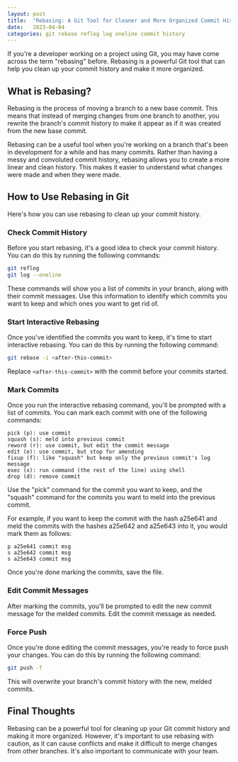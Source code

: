 ```yaml
---
layout: post
title:  "Rebasing: A Git Tool for Cleaner and More Organized Commit History"
date:   2023-04-04
categories: git rebase reflog log oneline commit history
---
```


If you're a developer working on a project using Git, you may have come across the term "rebasing" before. Rebasing is a powerful Git tool that can help you clean up your commit history and make it more organized.

## What is Rebasing?

Rebasing is the process of moving a branch to a new base commit. This means that instead of merging changes from one branch to another, you rewrite the branch's commit history to make it appear as if it was created from the new base commit.

Rebasing can be a useful tool when you're working on a branch that's been in development for a while and has many commits. Rather than having a messy and convoluted commit history, rebasing allows you to create a more linear and clean history. This makes it easier to understand what changes were made and when they were made.

## How to Use Rebasing in Git

Here's how you can use rebasing to clean up your commit history.

### Check Commit History

Before you start rebasing, it's a good idea to check your commit history. You can do this by running the following commands:

```bash
git reflog
git log --oneline
```

These commands will show you a list of commits in your branch, along with their commit messages. Use this information to identify which commits you want to keep and which ones you want to get rid of.

### Start Interactive Rebasing

Once you've identified the commits you want to keep, it's time to start interactive rebasing. You can do this by running the following command:

```bash
git rebase -i <after-this-commit>
```

Replace `<after-this-commit>` with the commit before your commits started.

### Mark Commits
Once you run the interactive rebasing command, you'll be prompted with a list of commits. You can mark each commit with one of the following commands:

    pick (p): use commit
    squash (s): meld into previous commit
    reword (r): use commit, but edit the commit message
    edit (e): use commit, but stop for amending
    fixup (f): like "squash" but keep only the previous commit's log message
    exec (x): run command (the rest of the line) using shell
    drop (d): remove commit

Use the "pick" command for the commit you want to keep, and the "squash" command for the commits you want to meld into the previous commit.

For example, if you want to keep the commit with the hash a25e641 and meld the commits with the hashes a25e642 and a25e643 into it, you would mark them as follows:

    p a25e641 commit msg
    s a25e642 commit msg
    s a25e643 commit msg

Once you're done marking the commits, save the file.

### Edit Commit Messages

After marking the commits, you'll be prompted to edit the new commit message for the melded commits. Edit the commit message as needed.

### Force Push

Once you're done editing the commit messages, you're ready to force push your changes. You can do this by running the following command:

```bash
git push -f
```

This will overwrite your branch's commit history with the new, melded commits.

## Final Thoughts

Rebasing can be a powerful tool for cleaning up your Git commit history and making it more organized. However, it's important to use rebasing with caution, as it can cause conflicts and make it difficult to merge changes from other branches. It's also important to communicate with your team.
